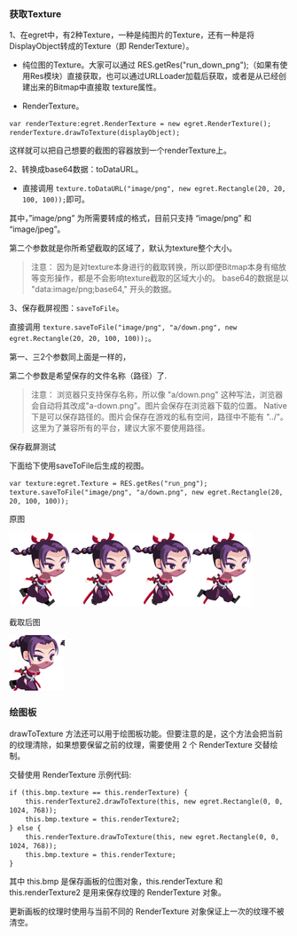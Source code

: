### 获取Texture

1、在egret中，有2种Texture，一种是纯图片的Texture，还有一种是将DisplayObject转成的Texture（即 RenderTexture）。

* 纯位图的Texture。大家可以通过 RES.getRes("run_down_png");（如果有使用Res模块）直接获取，也可以通过URLLoader加载后获取，或者是从已经创建出来的Bitmap中直接取 texture属性。

* RenderTexture。

```
var renderTexture:egret.RenderTexture = new egret.RenderTexture();
renderTexture.drawToTexture(displayObject);
```

这样就可以把自己想要的截图的容器放到一个renderTexture上。

2、转换成base64数据：toDataURL。

* 直接调用 `texture.toDataURL("image/png", new egret.Rectangle(20, 20, 100, 100));`即可。

其中，”image/png” 为所需要转成的格式，目前只支持 “image/png” 和 “image/jpeg”。

第二个参数就是你所希望截取的区域了，默认为texture整个大小。

> 注意：
因为是对texture本身进行的截取转换，所以即便Bitmap本身有缩放等变形操作，都是不会影响texture截取的区域大小的。
base64的数据是以 "data:image/png;base64," 开头的数据。
  
3、保存截屏视图：`saveToFile`。

直接调用 `texture.saveToFile("image/png", "a/down.png", new egret.Rectangle(20, 20, 100, 100));`。

第一、三2个参数同上面是一样的，

第二个参数是希望保存的文件名称（路径）了.

>  注意：
浏览器只支持保存名称，所以像 "a/down.png" 这种写法，浏览器会自动将其改成"a-down.png"。图片会保存在浏览器下载的位置。
Native下是可以保存路径的。图片会保存在游戏的私有空间，路径中不能有 "../"。
这里为了兼容所有的平台，建议大家不要使用路径。

保存截屏测试

下面给下使用saveToFile后生成的视图。

```
var texture:egret.Texture = RES.getRes("run_png");
texture.saveToFile("image/png", "a/down.png", new egret.Rectangle(20, 20, 100, 100));
```

原图

![](55cd9c0ddeeb5.png)

截取后图

![](55cd9c0e37c9a.png)

### 绘图板

drawToTexture 方法还可以用于绘图板功能。但要注意的是，这个方法会把当前的纹理清除，如果想要保留之前的纹理，需要使用 2 个 RenderTexture 交替绘制。

交替使用 RenderTexture 示例代码:

```
if (this.bmp.texture == this.renderTexture) {
    this.renderTexture2.drawToTexture(this, new egret.Rectangle(0, 0, 1024, 768));   
    this.bmp.texture = this.renderTexture2;
} else {
    this.renderTexture.drawToTexture(this, new egret.Rectangle(0, 0, 1024, 768)); 
    this.bmp.texture = this.renderTexture;
}
```

其中 this.bmp 是保存画板的位图对象，this.renderTexture 和 this.renderTexture2 是用来保存纹理的 RenderTexture 对象。

更新画板的纹理时使用与当前不同的 RenderTexture 对象保证上一次的纹理不被清空。

